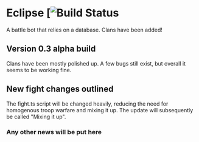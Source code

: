 # Eclipse [![Build Status](https://travis-ci.org/JoshuaWise/integer)

A battle bot that relies on a database. Clans have been added! 

## Version 0.3 alpha build
Clans have been mostly polished up. A few bugs still exist, but overall it seems to be working fine.

## New fight changes outlined
The fight.ts script will be changed heavily, reducing the need for homogenous troop warfare and mixing it up. The update will subsequently be called "Mixing it up". 

### Any other news will be put here

